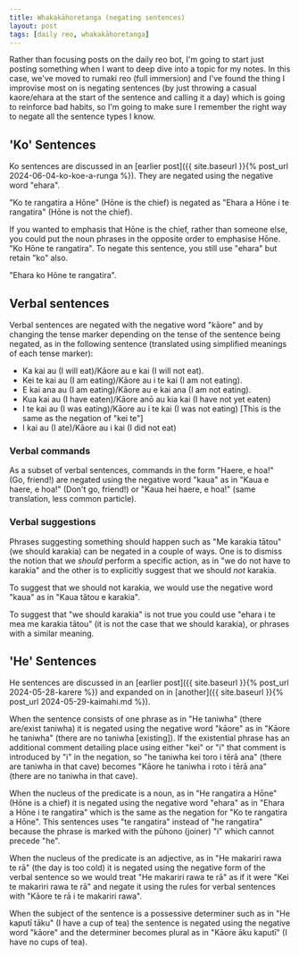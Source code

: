 ```yaml
---
title: Whakakāhoretanga (negating sentences)
layout: post
tags: [daily reo, whakakāhoretanga]
---
```


Rather than focusing posts on the daily reo bot, I'm going to start just posting something when I want to deep dive into a topic for my notes. In this case, we've moved to rumaki reo (full immersion) and I've found the thing I improvise most on is negating sentences (by just throwing a casual kaore/ehara at the start of the sentence and calling it a day) which is going to reinforce bad habits, so I'm going to make sure I remember the right way to negate all the sentence types I know.

## 'Ko' Sentences
Ko sentences are discussed in an [earlier post]({{ site.baseurl }}{% post_url 2024-06-04-ko-koe-a-runga %}).
They are negated using the negative word "ehara".

"Ko te rangatira a Hōne" (Hōne is the chief) is negated as "Ehara a Hōne i te rangatira" (Hōne is not the chief).

If you wanted to emphasis that Hōne is the chief, rather than someone else, you could put the noun phrases in the opposite order to emphasise Hōne. "Ko Hōne te rangatira". To negate this sentence, you still use "ehara" but retain "ko" also.

"Ehara ko Hōne te rangatira".

## Verbal sentences
Verbal sentences are negated with the negative word "kāore" and by changing the tense marker depending on the tense of the sentence being negated, as in the following sentence (translated using simplified meanings of each tense marker):
- Ka kai au (I will eat)/Kāore au e kai (I will not eat).
- Kei te kai au (I am eating)/Kāore au i te kai (I am not eating).
- E kai ana au (I am eating)/Kāore au e kai ana (I am not eating).
- Kua kai au (I have eaten)/Kāore anō au kia kai (I have not yet eaten)
- I te kai au (I was eating)/Kāore au i te kai (I was not eating) [This is the same as the negation of "kei te"]
- I kai au (I ate)/Kāore au i kai (I did not eat)

### Verbal commands
As a subset of verbal sentences, commands in the form "Haere, e hoa!" (Go, friend!) are negated using the negative word "kaua" as in "Kaua e haere, e hoa!" (Don't go, friend!) or "Kaua hei haere, e hoa!" (same translation, less common particle).

### Verbal suggestions
Phrases suggesting something should happen such as "Me karakia tātou" (we should karakia) can be negated in a couple of ways. One is to dismiss the notion that we *should* perform a specific action, as in "we do not have to karakia" and the other is to explicitly suggest that we should *not* karakia.

To suggest that we should not karakia, we would use the negative word "kaua" as in "Kaua tātou e karakia".

To suggest that "we should karakia" is not true you could use "ehara i te mea me karakia tātou" (it is not the case that we should karakia), or phrases with a similar meaning.

## 'He' Sentences
He sentences are discussed in an [earlier post]({{ site.baseurl }}{% post_url 2024-05-28-karere %}) and expanded on in [another]({{ site.baseurl }}{% post_url 2024-05-29-kaimahi.md %}).

When the sentence consists of one phrase as in "He taniwha" (there are/exist taniwha) it is negated using the negative word "kāore" as in "Kāore he taniwha" (there are no taniwha [existing]). If the existential phrase has an additional comment detailing place using either "kei" or "i" that comment is introduced by "i" in the negation, so "he taniwha kei toro i tērā ana" (there are taniwha in that cave) becomes "Kāore he taniwha i roto i tērā ana" (there are no taniwha in that cave).

When the nucleus of the predicate is a noun, as in "He rangatira a Hōne" (Hōne is a chief) it is negated using the negative word "ehara" as in "Ehara a Hōne i te rangatira" which is the same as the negation for "Ko te rangatira a Hōne". This sentences uses "te rangatira" instead of "he rangatira" because the phrase is marked with the pūhono (joiner) "i" which cannot precede "he".

When the nucleus of the predicate is an adjective, as in "He makariri rawa te rā" (the day is too cold) it is negated using the negative form of the verbal sentence so we would treat "He makariri rawa te rā" as if it were "Kei te makariri rawa te rā" and negate it using the rules for verbal sentences with "Kāore te rā i te makariri rawa".

When the subject of the sentence is a possessive determiner such as in "He kaputī tāku" (I have a cup of tea) the sentence is negated using the negative word "kāore" and the determiner becomes plural as in "Kāore āku kaputī" (I have no cups of tea).
